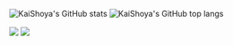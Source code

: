 ![KaiShoya's GitHub stats](https://github-readme-stats.vercel.app/api?username=KaiShoya&count_private=true&show_icons=true&theme=vue)
![KaiShoya's GitHub top langs](https://github-readme-stats.vercel.app/api/top-langs/?username=KaiShoya&theme=vue&exclude_repo=ProductMaster,toD)
<p>
  <a>
    <img align="center" src="https://github-readme-stats.vercel.app/api?username=KaiShoya&count_private=true&show_icons=true&theme=vue" />
  </a>
  <a href="https://github.com/KaiShoya/github-readme-stats">
    <img align="center" src="https://github-readme-stats.vercel.app/api/top-langs/?username=KaiShoya&theme=vue" />
  </a>
</p>
